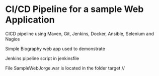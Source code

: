 CI/CD Pipeline for a sample Web Application
====================

CICD pipeline using Maven, Git, Jenkins, Docker, Ansible, Selenium and Nagios

Simple Biography web app used to demonstrate

Jenkins pipeline script in jenkinsfile

File SampleWebJorge.war is located in the folder target
// 
